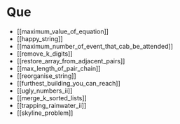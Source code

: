 # Que
- [[maximum_value_of_equation]]
- [[happy_string]]
- [[maximum_number_of_event_that_cab_be_attended]]
- [[remove_k_digits]]
- [[restore_array_from_adjacent_pairs]]
- [[max_length_of_pair_chain]]
- [[reorganise_string]]
- [[furthest_building_you_can_reach]]
- [[ugly_numbers_ii]]
- [[merge_k_sorted_lists]]
- [[trapping_rainwater_ii]]
- [[skyline_problem]]